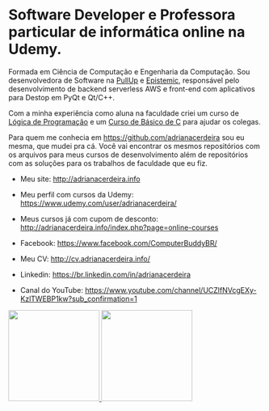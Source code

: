 # Software Developer e Professora particular de informática online na Udemy. 

Formada em Ciência de Computação e Engenharia da Computação. Sou desenvolvedora de Software na [PullUp](https://www.pullup.com.br/) e [Epistemic](https://epistemic.com.br), responsável pelo desenvolvimento de backend serverless AWS e front-end com aplicativos para Destop em PyQt e Qt/C++.

Com a minha experiência como aluna na faculdade criei um curso de [Lógica de Programação](http://adrianacerdeira.info/promos/logica-promo.php) e um [Curso de Básico de C](http://adrianacerdeira.info/promos/c-promo.php)  para ajudar os colegas.

Para quem me conhecia em https://github.com/adrianacerdeira sou eu mesma, que mudei pra cá. Você vai encontrar os mesmos repositórios com os arquivos para meus cursos de desenvolvimento além de repositórios com as soluções para os trabalhos de faculdade que eu fiz.

- Meu site: http://adrianacerdeira.info

- Meu perfil com cursos da Udemy: https://www.udemy.com/user/adrianacerdeira/
- Meus cursos já com cupom de desconto: http://adrianacerdeira.info/index.php?page=online-courses
- Facebook: https://www.facebook.com/ComputerBuddyBR/
- Meu CV: http://cv.adrianacerdeira.info/
- Linkedin: https://br.linkedin.com/in/adrianacerdeira
- Canal do YouTube: https://www.youtube.com/channel/UCZlfNVcgEXy-KzlTWEBP1kw?sub_confirmation=1


<div>
   <a href="https://github.com/computerbuddybr">
   <img height="180em" src="https://github-readme-stats-sigma-five.vercel.app/api?username=computerbuddybr&show_icons=true&theme=cobalt&include_all_commits=true&count_private=true"/>
   <img height="180em" src="https://github-readme-stats-sigma-five.vercel.app/api/top-langs/?username=computerbuddybr&layout=compact&langs_count=6&theme=cobalt"/>
</div>
<!---
computerbuddybr/computerbuddybr is a ✨ special ✨ repository because its `README.md` (this file) appears on your GitHub profile.
You can click the Preview link to take a look at your changes.
--->
